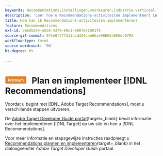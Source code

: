 ```yaml
---
keywords: Recommendations;instellingen;voorkeuren;industrie verticaal;filter incompatibele criteria;standaard hostgroep;thumb basis url;aanbevelingen api token
description: 'Leer hoe u Recommendations-activiteiten implementeert in Adobe Target. '
title: Hoe kan ik Recommendations-activiteiten implementeren?
feature: Recommendations
exl-id: b6edb504-a8b6-4379-99c1-6907e71601f9
source-git-commit: 975e0f777d13acd324cae66ae98606a985ec0792
workflow-type: tm+mt
source-wordcount: '96'
ht-degree: 0%

---
```


# ![PREMIUM](/help/main/assets/premium.png) Plan en implementeer [!DNL Recommendations]

Voordat u begint met [!DNL Adobe Target Recommendations], moet u verschillende stappen uitvoeren.

De [Adobe Target Developer Guide portal](https://developer.adobe.com/target/){target=_blank} bevat informatie over het implementeren [!DNL Target] op uw site en hoe u [!DNL Recommendations].

Voor meer informatie en stapsgewijze instructies raadpleegt u [Recommendations plannen en implementeren](https://developer-stage.adobe.com/target/implement/recommendations/){target=_blank} in het dialoogvenster *Adobe Target Developer Guide* portaal.
